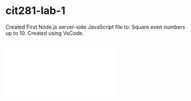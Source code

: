 # cit281-lab-1
 Created First Node.js server-side JavaScript file to:
  Square even numbers up to 10. Created using VsCode.
  
  ![Lab-01](/CIT-Lab-01.js)
  
 
